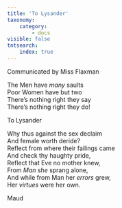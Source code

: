 ```yaml
---
title: 'To Lysander'
taxonomy:
    category:
        - docs
visible: false
tntsearch:
    index: true
---
```


<div class="author">Communicated by Miss Flaxman</div>

The Men have *many* saults  
Poor Women have but two  
There’s nothing right they say  
There’s nothing right they do!  
  
To Lysander  
  
Why thus against the sex declaim  
And female worth deride?  
Reflect from where their failings came  
And check thy haughty pride,  
Reflect that Eve no mother knew,  
From *Man* *she* sprang alone,  
And while from Man her *errors* grew,  
Her *virtues* were her own.  
  
Maud